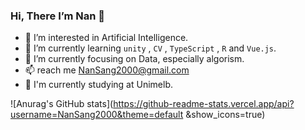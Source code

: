  ### Hi, There I’m Nan 👋
- 👀 I’m interested in Artificial Intelligence.
- 🌱 I’m currently learning `unity` , `CV` , `TypeScript` , `R` and `Vue.js`. 
- 🔭 I’m currently focusing on Data, especially algorism.
- 📫 reach me NanSang2000@gmail.com
- 🏫 I'm currently studying at Unimelb.

![Anurag's GitHub stats](https://github-readme-stats.vercel.app/api?username=NanSang2000&theme=default &show_icons=true)

<!---
NanSang2000/NanSang2000 is a ✨ special ✨ repository because its `README.md` (this file) appears on your GitHub profile.
You can click the Preview link to take a look at your changes.
--->
